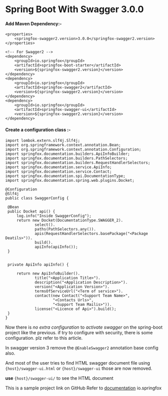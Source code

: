 # Spring Boot With Swagger 3.0.0
#### Add Maven Dependency:-
```
<properties>        
    <springfox-swagger2.version>3.0.0</springfox-swagger2.version>
</properties>
 	
<!-- For Swagger2 -->
<dependency>
    <groupId>io.springfox</groupId>
    <artifactId>springfox-boot-starter</artifactId>
    <version>${springfox-swagger2.version}</version>
</dependency>
<dependency>
    <groupId>io.springfox</groupId>
    <artifactId>springfox-swagger2</artifactId>
    <version>${springfox-swagger2.version}</version>
</dependency>
<dependency>
    <groupId>io.springfox</groupId>
    <artifactId>springfox-swagger-ui</artifactId>
    <version>${springfox-swagger2.version}</version>
</dependency>
```
#### Create a configuration class :-
```
import lombok.extern.slf4j.Slf4j;
import org.springframework.context.annotation.Bean;
import org.springframework.context.annotation.Configuration;
import springfox.documentation.builders.ApiInfoBuilder;
import springfox.documentation.builders.PathSelectors;
import springfox.documentation.builders.RequestHandlerSelectors;
import springfox.documentation.service.ApiInfo;
import springfox.documentation.service.Contact;
import springfox.documentation.spi.DocumentationType;
import springfox.documentation.spring.web.plugins.Docket;

@Configuration
@Slf4j
public class SwaggerConfig {

 @Bean
 public Docket api() {
     log.info("Inside SwaggerConfig");
     return new Docket(DocumentationType.SWAGGER_2).
             select().
             paths(PathSelectors.any()).
             apis(RequestHandlerSelectors.basePackage("<Package Deatils>")).
             build().
             apiInfo(apiInfo());
 }


 private ApiInfo apiInfo() {

     return new ApiInfoBuilder().
             title("<Application Title>").
             description("<Application Description>").
             version("<Application Version>").
             termsOfServiceUrl("<Term of service>").
             contact(new Contact("<Support Team Name>",
                     "<Contacts Urls>",
                     "<Support Team Mailis>")).
             license("<Licence of Api>").build();
 }
}
```
Now there is *no extra configuration* to *activate swagger* on the spring-boot project like the previous. if try to configure with security, there is some configuration. plz refer to this article.

In swagger version 3 remove the ```@EnableSwagger2``` annotation base config also.

And most of the user tries to find HTML swagger document file using ```{host}/swagger-ui.html``` or ```{host}/swagger-ui``` those are now removed.

**use** ```{host}/swagger-ui/``` to see the HTML document

This is a sample project link on GitHub Refer to [documentation](https://swagger.io/docs/open-source-tools/swagger-ui/usage/configuration/) io.springfox
